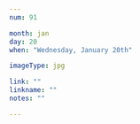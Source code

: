 ```yaml
---
num: 91

month: jan
day: 20
when: "Wednesday, January 20th"

imageType: jpg

link: ""
linkname: ""
notes: ""

---
```


